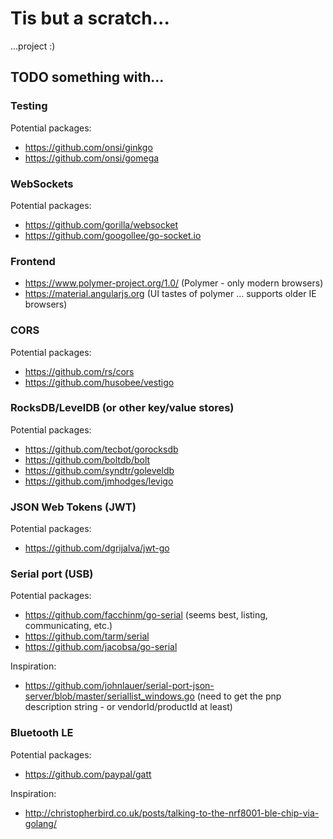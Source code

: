 # Tis but a scratch...

...project :)

## TODO something with...

### Testing
Potential packages:
- https://github.com/onsi/ginkgo
- https://github.com/onsi/gomega

### WebSockets
Potential packages:
- https://github.com/gorilla/websocket
- https://github.com/googollee/go-socket.io

### Frontend
- https://www.polymer-project.org/1.0/  (Polymer - only modern browsers)
- https://material.angularjs.org (UI tastes of polymer ... supports older IE browsers)

### CORS
Potential packages:
- https://github.com/rs/cors
- https://github.com/husobee/vestigo

### RocksDB/LevelDB (or other key/value stores)
Potential packages:
- https://github.com/tecbot/gorocksdb
- https://github.com/boltdb/bolt
- https://github.com/syndtr/goleveldb
- https://github.com/jmhodges/levigo

### JSON Web Tokens (JWT)
Potential packages:
- https://github.com/dgrijalva/jwt-go

### Serial port (USB)
Potential packages:
- https://github.com/facchinm/go-serial (seems best, listing, communicating, etc.)
- https://github.com/tarm/serial
- https://github.com/jacobsa/go-serial

Inspiration:
- https://github.com/johnlauer/serial-port-json-server/blob/master/seriallist_windows.go
(need to get the pnp description string - or vendorId/productId at least)

### Bluetooth LE
Potential packages:
- https://github.com/paypal/gatt

Inspiration:
- http://christopherbird.co.uk/posts/talking-to-the-nrf8001-ble-chip-via-golang/

